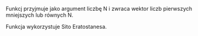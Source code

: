 Funkcj przyjmuje jako argument liczbę N i zwraca wektor liczb pierwszych mniejszych lub równych N.

Funkcja wykorzystuje Sito Eratostanesa.